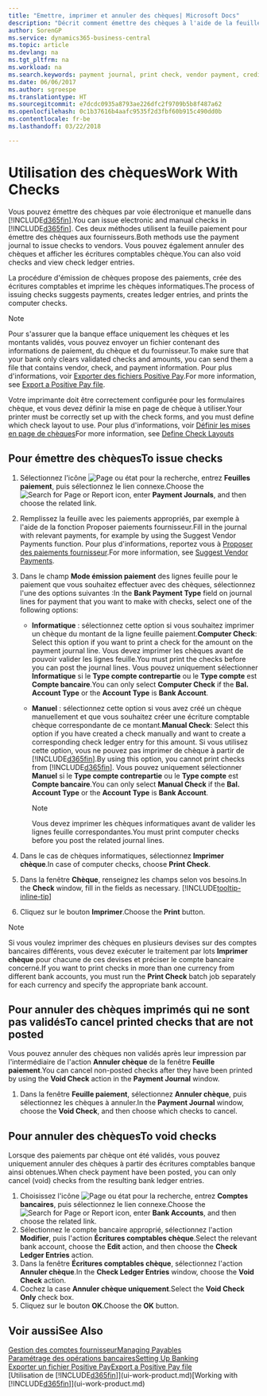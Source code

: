 ```yaml
---
title: "Emettre, imprimer et annuler des chèques| Microsoft Docs"
description: "Décrit comment émettre des chèques à l'aide de la feuille paiement, imprimer des chèques, et annuler ou afficher les écritures comptables chèque dans Business Central."
author: SorenGP
ms.service: dynamics365-business-central
ms.topic: article
ms.devlang: na
ms.tgt_pltfrm: na
ms.workload: na
ms.search.keywords: payment journal, print check, vendor payment, creditor, debt, balance due, AP
ms.date: 06/06/2017
ms.author: sgroespe
ms.translationtype: HT
ms.sourcegitcommit: e7dcdc0935a8793ae226dfc2f9709b5b8f487a62
ms.openlocfilehash: 0c1b37616b4aafc9535f2d3fbf60b915c490dd0b
ms.contentlocale: fr-be
ms.lasthandoff: 03/22/2018

---
```

# <a name="work-with-checks"></a><span data-ttu-id="1d449-103">Utilisation des chèques</span><span class="sxs-lookup"><span data-stu-id="1d449-103">Work With Checks</span></span>
<span data-ttu-id="1d449-104">Vous pouvez émettre des chèques par voie électronique et manuelle dans [!INCLUDE[d365fin](includes/d365fin_md.md)].</span><span class="sxs-lookup"><span data-stu-id="1d449-104">You can issue electronic and manual checks in [!INCLUDE[d365fin](includes/d365fin_md.md)].</span></span> <span data-ttu-id="1d449-105">Ces deux méthodes utilisent la feuille paiement pour émettre des chèques aux fournisseurs.</span><span class="sxs-lookup"><span data-stu-id="1d449-105">Both methods use the payment journal to issue checks to vendors.</span></span> <span data-ttu-id="1d449-106">Vous pouvez également annuler des chèques et afficher les écritures comptables chèque.</span><span class="sxs-lookup"><span data-stu-id="1d449-106">You can also void checks and view check ledger entries.</span></span>

<span data-ttu-id="1d449-107">La procédure d'émission de chèques propose des paiements, crée des écritures comptables et imprime les chèques informatiques.</span><span class="sxs-lookup"><span data-stu-id="1d449-107">The process of issuing checks suggests payments, creates ledger entries, and prints the computer checks.</span></span>

> [!NOTE]  
>   <span data-ttu-id="1d449-108">Pour s'assurer que la banque efface uniquement les chèques et les montants validés, vous pouvez envoyer un fichier contenant des informations de paiement, du chèque et du fournisseur.</span><span class="sxs-lookup"><span data-stu-id="1d449-108">To make sure that your bank only clears validated checks and amounts, you can send them a file that contains vendor, check, and payment information.</span></span> <span data-ttu-id="1d449-109">Pour plus d'informations, voir [Exporter des fichiers Positive Pay](finance-how-positive-pay.md).</span><span class="sxs-lookup"><span data-stu-id="1d449-109">For more information, see [Export a Positive Pay file](finance-how-positive-pay.md).</span></span>

<span data-ttu-id="1d449-110">Votre imprimante doit être correctement configurée pour les formulaires chèque, et vous devez définir la mise en page de chèque à utiliser.</span><span class="sxs-lookup"><span data-stu-id="1d449-110">Your printer must be correctly set up with the check forms, and you must define which check layout to use.</span></span> <span data-ttu-id="1d449-111">Pour plus d'informations, voir [Définir les mises en page de chèques](finance-how-define-check-layouts.md)</span><span class="sxs-lookup"><span data-stu-id="1d449-111">For more information, see [Define Check Layouts](finance-how-define-check-layouts.md)</span></span>

## <a name="to-issue-checks"></a><span data-ttu-id="1d449-112">Pour émettre des chèques</span><span class="sxs-lookup"><span data-stu-id="1d449-112">To issue checks</span></span>
1. <span data-ttu-id="1d449-113">Sélectionnez l'icône ![Page ou état pour la recherche](media/ui-search/search_small.png "Page ou état pour la recherche"), entrez **Feuilles paiement**, puis sélectionnez le lien connexe.</span><span class="sxs-lookup"><span data-stu-id="1d449-113">Choose the ![Search for Page or Report](media/ui-search/search_small.png "Search for Page or Report icon") icon, enter **Payment Journals**, and then choose the related link.</span></span>
2. <span data-ttu-id="1d449-114">Remplissez la feuille avec les paiements appropriés, par exemple à l'aide de la fonction Proposer paiements fournisseur.</span><span class="sxs-lookup"><span data-stu-id="1d449-114">Fill in the journal with relevant payments, for example by using the Suggest Vendor Payments function.</span></span> <span data-ttu-id="1d449-115">Pour plus d'informations, reportez vous à [Proposer des paiements fournisseur](payables-how-suggest-vendor-payments.md).</span><span class="sxs-lookup"><span data-stu-id="1d449-115">For more information, see [Suggest Vendor Payments](payables-how-suggest-vendor-payments.md).</span></span>
3. <span data-ttu-id="1d449-116">Dans le champ **Mode émission paiement** des lignes feuille pour le paiement que vous souhaitez effectuer avec des chèques, sélectionnez l'une des options suivantes :</span><span class="sxs-lookup"><span data-stu-id="1d449-116">In the **Bank Payment Type** field on journal lines for payment that you want to make with checks, select one of the following options:</span></span>

   * <span data-ttu-id="1d449-117">**Informatique** : sélectionnez cette option si vous souhaitez imprimer un chèque du montant de la ligne feuille paiement.</span><span class="sxs-lookup"><span data-stu-id="1d449-117">**Computer Check**: Select this option if you want to print a check for the amount on the payment journal line.</span></span> <span data-ttu-id="1d449-118">Vous devez imprimer les chèques avant de pouvoir valider les lignes feuille.</span><span class="sxs-lookup"><span data-stu-id="1d449-118">You must print the checks before you can post the journal lines.</span></span> <span data-ttu-id="1d449-119">Vous pouvez uniquement sélectionner **Informatique** si le **Type compte contrepartie** ou le **Type compte** est **Compte bancaire**.</span><span class="sxs-lookup"><span data-stu-id="1d449-119">You can only select **Computer Check** if the **Bal. Account Type** or the **Account Type** is **Bank Account**.</span></span>
   * <span data-ttu-id="1d449-120">**Manuel** : sélectionnez cette option si vous avez créé un chèque manuellement et que vous souhaitez créer une écriture comptable chèque correspondante de ce montant.</span><span class="sxs-lookup"><span data-stu-id="1d449-120">**Manual Check**: Select this option if you have created a check manually and want to create a corresponding check ledger entry for this amount.</span></span> <span data-ttu-id="1d449-121">Si vous utilisez cette option, vous ne pouvez pas imprimer de chèque à partir de [!INCLUDE[d365fin](includes/d365fin_md.md)].</span><span class="sxs-lookup"><span data-stu-id="1d449-121">By using this option, you cannot print checks from [!INCLUDE[d365fin](includes/d365fin_md.md)].</span></span> <span data-ttu-id="1d449-122">Vous pouvez uniquement sélectionner **Manuel** si le **Type compte contrepartie** ou le **Type compte** est **Compte bancaire**.</span><span class="sxs-lookup"><span data-stu-id="1d449-122">You can only select **Manual Check** if the **Bal. Account Type** or the **Account Type** is **Bank Account**.</span></span>

     > [!NOTE]  
     >   <span data-ttu-id="1d449-123">Vous devez imprimer les chèques informatiques avant de valider les lignes feuille correspondantes.</span><span class="sxs-lookup"><span data-stu-id="1d449-123">You must print computer checks before you post the related journal lines.</span></span>
4. <span data-ttu-id="1d449-124">Dans le cas de chèques informatiques, sélectionnez **Imprimer chèque**.</span><span class="sxs-lookup"><span data-stu-id="1d449-124">In case of computer checks, choose **Print Check**.</span></span>
5. <span data-ttu-id="1d449-125">Dans la fenêtre **Chèque**, renseignez les champs selon vos besoins.</span><span class="sxs-lookup"><span data-stu-id="1d449-125">In the **Check** window, fill in the fields as necessary.</span></span> [!INCLUDE[tooltip-inline-tip](includes/tooltip-inline-tip_md.md)]
6. <span data-ttu-id="1d449-126">Cliquez sur le bouton **Imprimer**.</span><span class="sxs-lookup"><span data-stu-id="1d449-126">Choose the **Print** button.</span></span>

> [!NOTE]  
>   <span data-ttu-id="1d449-127">Si vous voulez imprimer des chèques en plusieurs devises sur des comptes bancaires différents, vous devez exécuter le traitement par lots **Imprimer chèque** pour chacune de ces devises et préciser le compte bancaire concerné.</span><span class="sxs-lookup"><span data-stu-id="1d449-127">If you want to print checks in more than one currency from different bank accounts, you must run the **Print Check** batch job separately for each currency and specify the appropriate bank account.</span></span>

## <a name="to-cancel-printed-checks-that-are-not-posted"></a><span data-ttu-id="1d449-128">Pour annuler des chèques imprimés qui ne sont pas validés</span><span class="sxs-lookup"><span data-stu-id="1d449-128">To cancel printed checks that are not posted</span></span>
<span data-ttu-id="1d449-129">Vous pouvez annuler des chèques non validés après leur impression par l'intermédiaire de l'action **Annuler chèque** de la fenêtre **Feuille paiement**.</span><span class="sxs-lookup"><span data-stu-id="1d449-129">You can cancel non-posted checks after they have been printed by using the **Void Check** action in the **Payment Journal** window.</span></span>

1. <span data-ttu-id="1d449-130">Dans la fenêtre **Feuille paiement**, sélectionnez **Annuler chèque**, puis sélectionnez les chèques à annuler.</span><span class="sxs-lookup"><span data-stu-id="1d449-130">In the **Payment Journal** window, choose the **Void Check**, and then choose which checks to cancel.</span></span>

## <a name="to-void-checks"></a><span data-ttu-id="1d449-131">Pour annuler des chèques</span><span class="sxs-lookup"><span data-stu-id="1d449-131">To void checks</span></span>
<span data-ttu-id="1d449-132">Lorsque des paiements par chèque ont été validés, vous pouvez uniquement annuler des chèques à partir des écritures comptables banque ainsi obtenues.</span><span class="sxs-lookup"><span data-stu-id="1d449-132">When check payment have been posted, you can only cancel (void) checks from the resulting bank ledger entries.</span></span>

1. <span data-ttu-id="1d449-133">Choisissez l'icône ![Page ou état pour la recherche](media/ui-search/search_small.png "icône Page ou état pour la recherche"), entrez **Comptes bancaires**, puis sélectionnez le lien connexe.</span><span class="sxs-lookup"><span data-stu-id="1d449-133">Choose the ![Search for Page or Report](media/ui-search/search_small.png "Search for Page or Report icon") icon, enter **Bank Accounts**, and then choose the related link.</span></span>
2. <span data-ttu-id="1d449-134">Sélectionnez le compte bancaire approprié, sélectionnez l'action **Modifier**, puis l'action **Écritures comptables chèque**.</span><span class="sxs-lookup"><span data-stu-id="1d449-134">Select the relevant bank account, choose the **Edit** action, and then choose the **Check Ledger Entries** action.</span></span>
3. <span data-ttu-id="1d449-135">Dans la fenêtre **Écritures comptables chèque**, sélectionnez l'action **Annuler chèque**.</span><span class="sxs-lookup"><span data-stu-id="1d449-135">In the **Check Ledger Entries** window, choose the **Void Check** action.</span></span>
4. <span data-ttu-id="1d449-136">Cochez la case **Annuler chèque uniquement**.</span><span class="sxs-lookup"><span data-stu-id="1d449-136">Select the **Void Check Only** check box.</span></span>
5. <span data-ttu-id="1d449-137">Cliquez sur le bouton **OK**.</span><span class="sxs-lookup"><span data-stu-id="1d449-137">Choose the **OK** button.</span></span>

## <a name="see-also"></a><span data-ttu-id="1d449-138">Voir aussi</span><span class="sxs-lookup"><span data-stu-id="1d449-138">See Also</span></span>
[<span data-ttu-id="1d449-139">Gestion des comptes fournisseur</span><span class="sxs-lookup"><span data-stu-id="1d449-139">Managing Payables</span></span>](payables-manage-payables.md)  
[<span data-ttu-id="1d449-140">Paramétrage des opérations bancaires</span><span class="sxs-lookup"><span data-stu-id="1d449-140">Setting Up Banking</span></span>](bank-setup-banking.md)  
[<span data-ttu-id="1d449-141">Exporter un fichier Positive Pay</span><span class="sxs-lookup"><span data-stu-id="1d449-141">Export a Positive Pay file</span></span>](finance-how-positive-pay.md)  
<span data-ttu-id="1d449-142">[Utilisation de [!INCLUDE[d365fin](includes/d365fin_md.md)]](ui-work-product.md)</span><span class="sxs-lookup"><span data-stu-id="1d449-142">[Working with [!INCLUDE[d365fin](includes/d365fin_md.md)]](ui-work-product.md)</span></span>  

